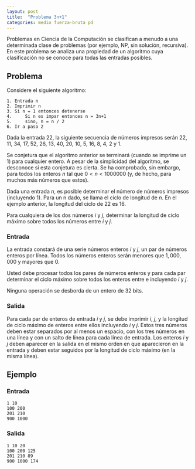 ```yaml
---
layout: post
title:  "Problema 3n+1"
categories: medio fuerza-bruta pd
---
```



Problemas en Ciencia de la Computación se clasifican a menudo a una determinada clase de problemas (por ejemplo, NP, sin solución, recursiva). En este problema se analiza una propiedad de un algoritmo cuya clasificación no se conoce para todas las entradas posibles.

## Problema

Considere el siguiente algoritmo:

    1. Entrada n
    2. Imprimir n
    3. Si n = 1 entonces detenerse
    4.     Si n es impar entonces n = 3n+1
    5.     sino, n = n / 2
    6. Ir a paso 2

Dada la entrada $22$, la siguiente secuencia de números impresos serán $22$, $11$, $34$, $17$, $52$, $26$,
$13$, $40$, $20$, $10$, $5$, $16$, $8$, $4$, $2$ y $1$.

Se conjetura que el algoritmo anterior se terminará (cuando se imprime un 1) para cualquier entero. A pesar de la simplicidad del algoritmo, se desconoce si esta conjetura es cierta. Se ha comprobado, sin embargo, para todos los enteros $n$ tal que $0 < n < 1000000$ (y, de hecho, para muchos más números que estos).

Dada una entrada $n$, es posible determinar el número de números impresos (incluyendo 1). Para un n dado, se llama el ciclo de longitud de $n$. En el ejemplo anterior, la longitud del ciclo de $22$ es $16$.

Para cualquiera de los dos números $i$ y $j$, determinar la longitud de ciclo máximo sobre todos los números entre $i$ y $j$.

### Entrada

La entrada constará de una serie números enteros $i$ y $j$, un par de números enteros por línea. Todos los números enteros serán menores que $1,000,000$ y mayores que $0$.

Usted debe procesar todos los pares de números enteros y para cada par determinar el ciclo máximo sobre todos los enteros entre e incluyendo $i$ y $j$.

Ninguna operación se desborda de un entero de 32 bits.

### Salida

Para cada par de enteros de entrada $i$ y $j$, se debe imprimir $i$, $j$, y la longitud de ciclo máximo de enteros entre ellos incluyendo $i$ y $j$. Estos tres números deben estar separados por al menos un espacio, con los tres números en una línea y con un salto de línea para cada línea de entrada. Los enteros $i$ y $j$ deben aparecer en la salida en el mismo orden en que aparecieron en la entrada y deben estar seguidos por la longitud de ciclo máximo (en la misma línea).

## Ejemplo

### Entrada

    1 10
    100 200
    201 210
    900 1000

### Salida

    1 10 20
    100 200 125
    201 210 89
    900 1000 174
